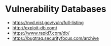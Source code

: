 # Vulnerability Databases

* https://nvd.nist.gov/vuln/full-listing
* http://exploit-db.com/
* https://www.rapid7.com/db/
* https://bugtraq.securityfocus.com/archive
